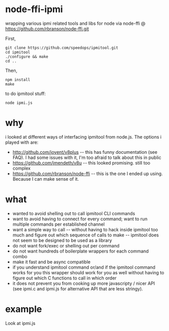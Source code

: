 node-ffi-ipmi
=============

wrapping various ipmi related tools and libs for node via node-ffi @ https://github.com/rbranson/node-ffi.git

First, 

    git clone https://github.com/speedops/ipmitool.git
    cd ipmitool
    ./configure && make
    cd ..

Then, 

    npm install
    make

to do ipmitool stuff: 

    node ipmi.js

why
===

i looked at different ways of interfacing ipmitool from node.js.  The options i played with are: 

* http://github.com/joyent/v8plus  -- this has funny documentation (see FAQ).  I had some issues with it, I'm too afraid to talk about this in public
* https://github.com/jmendeth/v8u -- this looked promising.  still too complex
* https://github.com/rbranson/node-ffi -- this is the one I ended up using. Because I can make sense of it.



what
====

* wanted to avoid shelling out to call ipmitool CLI commands
* want to avoid having to connect for every command; want to run multiple commands per established channel
* want a simple way to call -- without having to hack inside ipmitool too much and figure out which sequence of calls to make -- ipmitool does not seem to be designed to be used as a library
* do not want fork/exec or shelling out per command
* do not want hundreds of boilerplate wrappers for each command combo 
* make it fast and be async compatible
* if you understand  ipmitool command or/and if the ipmitool command works for you this wrapper should work for you as well without having to figure out which C functions to call in which order
* it does not prevent you from cooking up more javascripty / nicer API (see ipmi.c and ipmi.js for alternative API that are less stringy).

example
=======

Look at ipmi.js

